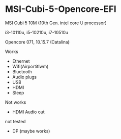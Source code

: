 # MSI-Cubi-5-Opencore-EFI
MSI Cubi 5 10M (10th Gen. intel core U processor)

i3-10110u, i5-10210u, i7-10510u 

Opencore 071, 10.15.7 (Catalina)

Works

- Ethernet
- Wifi(Airportitlwm)
- Bluetooth
- Audio plugs
- USB
- HDMI
- Sleep

Not works

- HDMI Audio out

not tested
- DP (maybe works)
